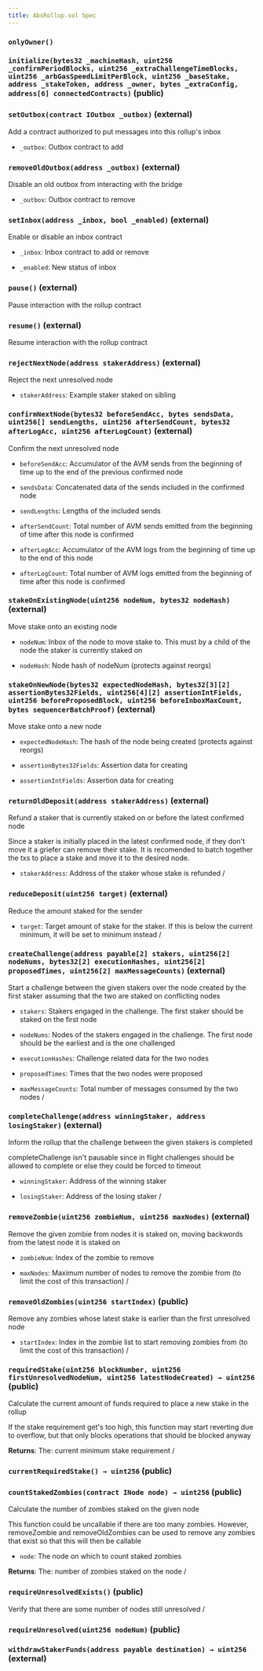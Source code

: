 ```yaml
---
title: AbsRollup.sol Spec
---
```


### `onlyOwner()`

### `initialize(bytes32 _machineHash, uint256 _confirmPeriodBlocks, uint256 _extraChallengeTimeBlocks, uint256 _arbGasSpeedLimitPerBlock, uint256 _baseStake, address _stakeToken, address _owner, bytes _extraConfig, address[6] connectedContracts)` (public)

### `setOutbox(contract IOutbox _outbox)` (external)

Add a contract authorized to put messages into this rollup's inbox

- `_outbox`: Outbox contract to add

### `removeOldOutbox(address _outbox)` (external)

Disable an old outbox from interacting with the bridge

- `_outbox`: Outbox contract to remove

### `setInbox(address _inbox, bool _enabled)` (external)

Enable or disable an inbox contract

- `_inbox`: Inbox contract to add or remove

- `_enabled`: New status of inbox

### `pause()` (external)

Pause interaction with the rollup contract

### `resume()` (external)

Resume interaction with the rollup contract

### `rejectNextNode(address stakerAddress)` (external)

Reject the next unresolved node

- `stakerAddress`: Example staker staked on sibling

### `confirmNextNode(bytes32 beforeSendAcc, bytes sendsData, uint256[] sendLengths, uint256 afterSendCount, bytes32 afterLogAcc, uint256 afterLogCount)` (external)

Confirm the next unresolved node

- `beforeSendAcc`: Accumulator of the AVM sends from the beginning of time up to the end of the previous confirmed node

- `sendsData`: Concatenated data of the sends included in the confirmed node

- `sendLengths`: Lengths of the included sends

- `afterSendCount`: Total number of AVM sends emitted from the beginning of time after this node is confirmed

- `afterLogAcc`: Accumulator of the AVM logs from the beginning of time up to the end of this node

- `afterLogCount`: Total number of AVM logs emitted from the beginning of time after this node is confirmed

### `stakeOnExistingNode(uint256 nodeNum, bytes32 nodeHash)` (external)

Move stake onto an existing node

- `nodeNum`: Inbox of the node to move stake to. This must by a child of the node the staker is currently staked on

- `nodeHash`: Node hash of nodeNum (protects against reorgs)

### `stakeOnNewNode(bytes32 expectedNodeHash, bytes32[3][2] assertionBytes32Fields, uint256[4][2] assertionIntFields, uint256 beforeProposedBlock, uint256 beforeInboxMaxCount, bytes sequencerBatchProof)` (external)

Move stake onto a new node

- `expectedNodeHash`: The hash of the node being created (protects against reorgs)

- `assertionBytes32Fields`: Assertion data for creating

- `assertionIntFields`: Assertion data for creating

### `returnOldDeposit(address stakerAddress)` (external)

Refund a staker that is currently staked on or before the latest confirmed node

Since a staker is initially placed in the latest confirmed node, if they don't move it
a griefer can remove their stake. It is recomended to batch together the txs to place a stake
and move it to the desired node.

- `stakerAddress`: Address of the staker whose stake is refunded
  /

### `reduceDeposit(uint256 target)` (external)

Reduce the amount staked for the sender

- `target`: Target amount of stake for the staker. If this is below the current minimum, it will be set to minimum instead
  /

### `createChallenge(address payable[2] stakers, uint256[2] nodeNums, bytes32[2] executionHashes, uint256[2] proposedTimes, uint256[2] maxMessageCounts)` (external)

Start a challenge between the given stakers over the node created by the first staker assuming that the two are staked on conflicting nodes

- `stakers`: Stakers engaged in the challenge. The first staker should be staked on the first node

- `nodeNums`: Nodes of the stakers engaged in the challenge. The first node should be the earliest and is the one challenged

- `executionHashes`: Challenge related data for the two nodes

- `proposedTimes`: Times that the two nodes were proposed

- `maxMessageCounts`: Total number of messages consumed by the two nodes
  /

### `completeChallenge(address winningStaker, address losingStaker)` (external)

Inform the rollup that the challenge between the given stakers is completed

completeChallenge isn't pausable since in flight challenges should be allowed to complete or else they could be forced to timeout

- `winningStaker`: Address of the winning staker

- `losingStaker`: Address of the losing staker
  /

### `removeZombie(uint256 zombieNum, uint256 maxNodes)` (external)

Remove the given zombie from nodes it is staked on, moving backwords from the latest node it is staked on

- `zombieNum`: Index of the zombie to remove

- `maxNodes`: Maximum number of nodes to remove the zombie from (to limit the cost of this transaction)
  /

### `removeOldZombies(uint256 startIndex)` (public)

Remove any zombies whose latest stake is earlier than the first unresolved node

- `startIndex`: Index in the zombie list to start removing zombies from (to limit the cost of this transaction)
  /

### `requiredStake(uint256 blockNumber, uint256 firstUnresolvedNodeNum, uint256 latestNodeCreated) → uint256` (public)

Calculate the current amount of funds required to place a new stake in the rollup

If the stake requirement get's too high, this function may start reverting due to overflow, but
that only blocks operations that should be blocked anyway

**Returns**: The: current minimum stake requirement
/

### `currentRequiredStake() → uint256` (public)

### `countStakedZombies(contract INode node) → uint256` (public)

Calculate the number of zombies staked on the given node

This function could be uncallable if there are too many zombies. However,
removeZombie and removeOldZombies can be used to remove any zombies that exist
so that this will then be callable

- `node`: The node on which to count staked zombies

**Returns**: The: number of zombies staked on the node
/

### `requireUnresolvedExists()` (public)

Verify that there are some number of nodes still unresolved
/

### `requireUnresolved(uint256 nodeNum)` (public)

### `withdrawStakerFunds(address payable destination) → uint256` (external)
